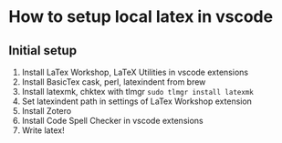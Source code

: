 # How to setup local latex in vscode

## Initial setup

1. Install LaTex Workshop, LaTeX Utilities in vscode extensions
2. Install BasicTex cask, perl, latexindent from brew
3. Install latexmk, chktex with tlmgr `sudo tlmgr install latexmk`
4. Set latexindent path in settings of LaTex Workshop extension
5. Install Zotero
6. Install Code Spell Checker in vscode extensions
7. Write latex!

